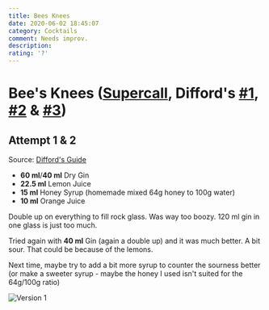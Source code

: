 ```yaml
---
title: Bees Knees
date: 2020-06-02 18:45:07
category: Cocktails
comment: Needs improv.
description: 
rating: '?'
---
```


# Bee's Knees ([Supercall](https://www.supercall.com/recipe/bees-knees), Difford's [#1](https://www.diffordsguide.com/cocktails/recipe/195/bees-knees-1), [#2](https://www.diffordsguide.com/cocktails/recipe/196/bees-knees-2) & [#3](https://www.diffordsguide.com/cocktails/recipe/2144/bees-knees-3))

## Attempt 1 & 2 
Source: [Difford's Guide](https://www.diffordsguide.com/cocktails/recipe/2144/bees-knees)

 - **60 ml**/**40 ml** Dry Gin 
 - **22.5 ml** Lemon Juice
 - **15 ml** Honey Syrup (homemade mixed 64g honey to 100g water)
 - **10 ml** Orange Juice

 Double up on everything to fill rock glass. Was way too boozy. 120 ml gin in one glass is just too much.

 Tried again with **40 ml** Gin (again a double up) and it was much better. A bit sour. That could be because of the lemons. 

 Next time, maybe try to add a bit more syrup to counter the sourness better (or make a sweeter syrup - maybe the honey I used isn't suited for the 64g/100g ratio)

 ![Version 1][version1]

 [version1]: v1.jpg  